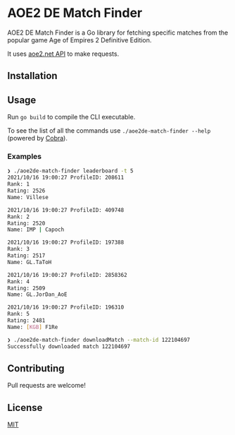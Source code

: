 # AOE2 DE Match Finder

AOE2 DE Match Finder is a Go library for fetching specific matches from the popular game Age of Empires 2 Definitive Edition.

It uses [aoe2.net API](https://aoe2.net/api) to make requests.

## Installation

## Usage

Run `go build` to compile the CLI executable.

To see the list of all the commands use `./aoe2de-match-finder --help` (powered by [Cobra](https://github.com/spf13/cobra)).

### Examples

```bash
❯ ./aoe2de-match-finder leaderboard -t 5
2021/10/16 19:00:27 ProfileID: 208611
Rank: 1
Rating: 2526
Name: Villese

2021/10/16 19:00:27 ProfileID: 409748
Rank: 2
Rating: 2520
Name: IMP | Capoch

2021/10/16 19:00:27 ProfileID: 197388
Rank: 3
Rating: 2517
Name: GL.TaToH

2021/10/16 19:00:27 ProfileID: 2858362
Rank: 4
Rating: 2509
Name: GL.JorDan_AoE

2021/10/16 19:00:27 ProfileID: 196310
Rank: 5
Rating: 2481
Name: [KGB] F1Re
```

```bash
❯ ./aoe2de-match-finder downloadMatch --match-id 122104697
Successfully downloaded match 122104697
```

## Contributing

Pull requests are welcome!

## License
[MIT](https://choosealicense.com/licenses/mit/)
